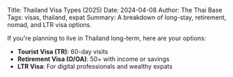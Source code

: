 Title: Thailand Visa Types (2025)
Date: 2024-04-08
Author: The Thai Base
Tags: visas, thailand, expat
Summary: A breakdown of long-stay, retirement, nomad, and LTR visa options.

If you're planning to live in Thailand long-term, here are your options:

- **Tourist Visa (TR)**: 60-day visits
- **Retirement Visa (O/OA)**: 50+ with income or savings
- **LTR Visa**: For digital professionals and wealthy expats
